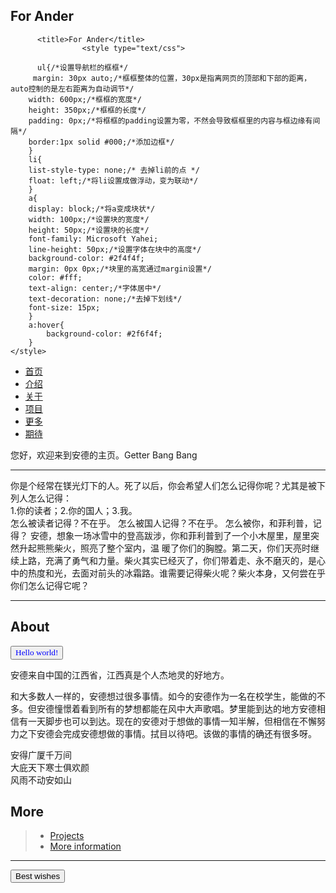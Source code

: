 ##  For Ander
<head>
<meta charset="utf-8">
                   
		  <title>For Ander</title>
                    <style type="text/css">
                       
		  ul{/*设置导航栏的框框*/
		 margin: 30px auto;/*框框整体的位置，30px是指离网页的顶部和下部的距离，auto控制的是左右距离为自动调节*/
		width: 600px;/*框框的宽度*/
		height: 350px;/*框框的长度*/
		padding: 0px;/*将框框的padding设置为零，不然会导致框框里的内容与框边缘有间隔*/
		border:1px solid #000;/*添加边框*/
		}
		li{
		list-style-type: none;/* 去掉li前的点 */
		float: left;/*将li设置成做浮动，变为联动*/
		}
		a{
		display: block;/*将a变成块状*/
		width: 100px;/*设置块的宽度*/
		height: 50px;/*设置块的长度*/
		font-family: Microsoft Yahei;
		line-height: 50px;/*设置字体在块中的高度*/
		background-color: #2f4f4f;
		margin: 0px 0px;/*块里的高宽通过margin设置*/
		color: #fff;
		text-align: center;/*字体居中*/
		text-decoration: none;/*去掉下划线*/
		font-size: 15px;
		}
		a:hover{
			background-color: #2f6f4f;
		}
	</style>
</head>
 	<div>
		<ul class=daohang>
			<li><a href="">首页</a></li>
			<li><a href="">介绍</a></li>
			<li><a href="">关于</a></li>
			<li><a href="">项目</a></li>
			<li><a href="">更多</a></li>
			<li><a href="">期待</a></li>
		</ul>
</div>	

您好，欢迎来到安德的主页。Getter Bang Bang
<hr/>
<div>你是个经常在镁光灯下的人。死了以后，你会希望人们怎么记得你呢？尤其是被下列人怎么记得：<div/>
<div>1.你的读者；2.你的国人；3.我。<div/>
<div>怎么被读者记得？不在乎。 怎么被国人记得？不在乎。 怎么被你，和菲利普，记得？ 安德，想象一场冰雪中的登高跋涉，你和菲利普到了一个小木屋里，屋里突然升起熊熊柴火，照亮了整个室内，温 暖了你们的胸膛。第二天，你们天亮时继续上路，充满了勇气和力量。柴火其实已经灭了，你们带着走、永不磨灭的，是心中的热度和光，去面对前头的冰霜路。谁需要记得柴火呢？柴火本身，又何尝在乎你们怎么记得它呢？<div/><hr/>
<h2 id="About">About</h2>
<form><input type="button" value="Hello world!" style="font-family:verdana;color:Blue"></form>
  <p>安德来自中国的江西省，江西真是个人杰地灵的好地方。</p><p>和大多数人一样的，安德想过很多事情。如今的安德作为一名在校学生，能做的不多。但安德憧憬着看到所有的梦想都能在风中大声歌唱。梦里能到达的地方安德相信有一天脚步也可以到达。现在的安德对于想做的事情一知半解，但相信在不懈努力之下安德会完成安德想做的事情。拭目以待吧。该做的事情的确还有很多呀。</p><p>安得广厦千万间<br />大庇天下寒士俱欢颜<br />风雨不动安如山</p>
<h2 id="More">More</h2>
<blockquote>
  <ul>
    <li><a href="https://dfghj123tyuvi.github.io/projects"> Projects</a></li>
    <li><a href="https://dfghj123tyuvi.github.io/information"> More information</a></li>
  </ul>
</blockquote><hr/><form>
<button type="button"
onclick="document.getElementById('demo').innerHTML = Date()">Best wishes</button>
  <p id="demo"></p></form>
